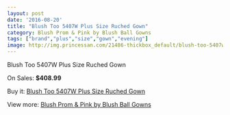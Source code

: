 ```yaml
---
layout: post
date: '2016-08-20'
title: "Blush Too 5407W Plus Size Ruched Gown"
category: Blush Prom & Pink by Blush Ball Gowns
tags: ["brand","plus","size","gown","evening"]
image: http://img.princessan.com/21486-thickbox_default/blush-too-5407w-plus-size-ruched-gown.jpg
---
```

Blush Too 5407W Plus Size Ruched Gown

On Sales: **$408.99**
<a href="https://www.princessan.com/en/9691-blush-too-5407w-plus-size-ruched-gown.html"><amp-img layout="responsive" width="600" height="600" src="//img.princessan.com/21486-thickbox_default/blush-too-5407w-plus-size-ruched-gown.jpg" alt="Blush Too 5407W Plus Size Ruched Gown 0" /></a>
<a href="https://www.princessan.com/en/9691-blush-too-5407w-plus-size-ruched-gown.html"><amp-img layout="responsive" width="600" height="600" src="//img.princessan.com/21487-thickbox_default/blush-too-5407w-plus-size-ruched-gown.jpg" alt="Blush Too 5407W Plus Size Ruched Gown 1" /></a>

Buy it: [Blush Too 5407W Plus Size Ruched Gown](https://www.princessan.com/en/9691-blush-too-5407w-plus-size-ruched-gown.html "Blush Too 5407W Plus Size Ruched Gown")

View more: [Blush Prom & Pink by Blush Ball Gowns](https://www.princessan.com/en/78- "Blush Prom & Pink by Blush Ball Gowns")